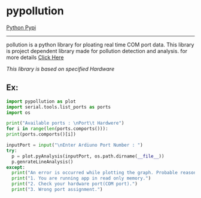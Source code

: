 # pypollution
[Python Pypi](https://pypi.org/project/pypollution/)

-----------
pollution is a python library for ploating real time COM port data. This library is project dependent library made for pollution detection and analysis. for more details [Click Here](https://github.com/Pamelabanerjee11/pypollution)

*This library is based on specified Hardware*

Ex:
---
```python
import pypollution as plot
import serial.tools.list_ports as ports
import os

print("Available ports : \nPort\t Hardwere")
for i in range(len(ports.comports())):
print(ports.comports()[i])

inputPort = input("\nEnter Ardiuno Port Number : ")
try:
  p = plot.pyAnalysis(inputPort, os.path.dirname(__file__))
  p.genrateLineAnalysis()
except:
  print("An error is occurred while plotting the graph. Probable reason may be :")
  print("1. You are running app in read only memory.")
  print("2. Check your hardware port(COM port).")
  print("3. Wrong port assignment.")
```
